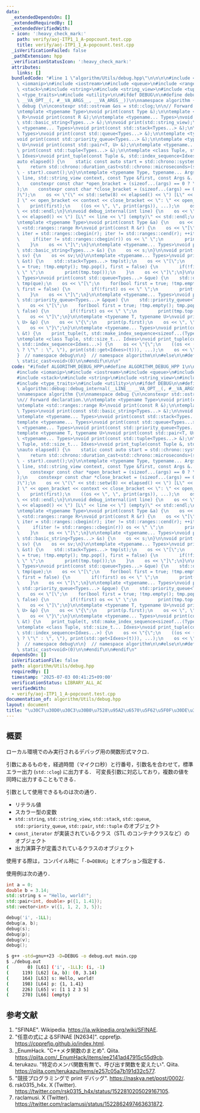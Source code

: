 ```yaml
---
data:
  _extendedDependsOn: []
  _extendedRequiredBy: []
  _extendedVerifiedWith:
  - icon: ':heavy_check_mark:'
    path: verify/aoj-ITP1_1_A-popcount.test.cpp
    title: verify/aoj-ITP1_1_A-popcount.test.cpp
  _isVerificationFailed: false
  _pathExtension: hpp
  _verificationStatusIcon: ':heavy_check_mark:'
  attributes:
    links: []
  bundledCode: "#line 1 \"algorithm/Utils/debug.hpp\"\n\n\n\n#include <chrono>\n#include\
    \ <iomanip>\n#include <iostream>\n#include <queue>\n#include <ranges>\n#include\
    \ <stack>\n#include <string>\n#include <string_view>\n#include <tuple>\n#include\
    \ <type_traits>\n#include <utility>\n\n#ifdef DEBUG\n\n#define debug(...) algorithm::debug::debug_internal(__LINE__\
    \ __VA_OPT__(, #__VA_ARGS__, __VA_ARGS__))\n\nnamespace algorithm {\n\nnamespace\
    \ debug {\n\nconstexpr std::ostream &os = std::clog;\n\n// Forward declaration.\n\
    \ntemplate <typename Type>\nvoid print(const Type &);\n\ntemplate <std::ranges::range\
    \ R>\nvoid print(const R &);\n\ntemplate <typename... Types>\nvoid print(const\
    \ std::basic_string<Types...> &);\n\nvoid print(std::string_view);\n\ntemplate\
    \ <typename... Types>\nvoid print(const std::stack<Types...> &);\n\ntemplate <typename...\
    \ Types>\nvoid print(const std::queue<Types...> &);\n\ntemplate <typename... Types>\n\
    void print(const std::priority_queue<Types...> &);\n\ntemplate <typename T, typename\
    \ U>\nvoid print(const std::pair<T, U> &);\n\ntemplate <typename... Types>\nvoid\
    \ print(const std::tuple<Types...> &);\n\ntemplate <class Tuple, std::size_t...\
    \ Idxes>\nvoid print_tuple(const Tuple &, std::index_sequence<Idxes...>);\n\n\
    auto elapsed() {\n    static const auto start = std::chrono::system_clock::now();\n\
    \    return std::chrono::duration_cast<std::chrono::microseconds>(std::chrono::system_clock::now()\
    \ - start).count();\n}\n\ntemplate <typename Type, typename... Args>\nvoid debug_internal(int\
    \ line, std::string_view context, const Type &first, const Args &...args) {\n\
    \    constexpr const char *open_bracket = (sizeof...(args) == 0 ? \"\" : \"(\"\
    );\n    constexpr const char *close_bracket = (sizeof...(args) == 0 ? \"\" : \"\
    )\");\n    os << \"(\" << std::setw(8) << elapsed() << \") [L\" << line << \"\
    ] \" << open_bracket << context << close_bracket << \": \" << open_bracket;\n\
    \    print(first);\n    ((os << \", \", print(args)), ...);\n    os << close_bracket\
    \ << std::endl;\n}\n\nvoid debug_internal(int line) {\n    os << \"(\" << std::setw(8)\
    \ << elapsed() << \") [L\" << line << \"] (empty)\" << std::endl;\n}\n\n// Implementation.\n\
    \ntemplate <typename Type>\nvoid print(const Type &a) {\n    os << a;\n}\n\ntemplate\
    \ <std::ranges::range R>\nvoid print(const R &r) {\n    os << \"[\";\n    for(auto\
    \ iter = std::ranges::cbegin(r); iter != std::ranges::cend(r); ++iter) {\n   \
    \     if(iter != std::ranges::cbegin(r)) os << \" \";\n        print(*iter);\n\
    \    }\n    os << \"]\";\n}\n\ntemplate <typename... Types>\nvoid print(const\
    \ std::basic_string<Types...> &s) {\n    os << s;\n}\n\nvoid print(std::string_view\
    \ sv) {\n    os << sv;\n}\n\ntemplate <typename... Types>\nvoid print(const std::stack<Types...>\
    \ &st) {\n    std::stack<Types...> tmp(st);\n    os << \"[\";\n    for(bool first\
    \ = true; !tmp.empty(); tmp.pop(), first = false) {\n        if(!first) os <<\
    \ \" \";\n        print(tmp.top());\n    }\n    os << \"]\";\n}\n\ntemplate <typename...\
    \ Types>\nvoid print(const std::queue<Types...> &que) {\n    std::queue<Types...>\
    \ tmp(que);\n    os << \"[\";\n    for(bool first = true; !tmp.empty(); tmp.pop(),\
    \ first = false) {\n        if(!first) os << \" \";\n        print(tmp.front());\n\
    \    }\n    os << \"]\";\n}\n\ntemplate <typename... Types>\nvoid print(const\
    \ std::priority_queue<Types...> &pque) {\n    std::priority_queue<Types...> tmp(pque);\n\
    \    os << \"[\";\n    for(bool first = true; !tmp.empty(); tmp.pop(), first =\
    \ false) {\n        if(!first) os << \" \";\n        print(tmp.top());\n    }\n\
    \    os << \"]\";\n}\n\ntemplate <typename T, typename U>\nvoid print(const std::pair<T,\
    \ U> &p) {\n    os << \"{\";\n    print(p.first);\n    os << \", \";\n    print(p.second);\n\
    \    os << \"}\";\n}\n\ntemplate <typename... Types>\nvoid print(const std::tuple<Types...>\
    \ &t) {\n    print_tuple(t, std::make_index_sequence<sizeof...(Types)>());\n}\n\
    \ntemplate <class Tuple, std::size_t... Idxes>\nvoid print_tuple(const Tuple &t,\
    \ std::index_sequence<Idxes...>) {\n    os << \"{\";\n    ((os << (Idxes == 0\
    \ ? \"\" : \", \"), print(std::get<Idxes>(t))), ...);\n    os << \"}\";\n}\n\n\
    }  // namespace debug\n\n}  // namespace algorithm\n\n#else\n\n#define debug(...)\
    \ static_cast<void>(0)\n\n#endif\n\n\n"
  code: "#ifndef ALGORITHM_DEBUG_HPP\n#define ALGORITHM_DEBUG_HPP 1\n\n#include <chrono>\n\
    #include <iomanip>\n#include <iostream>\n#include <queue>\n#include <ranges>\n\
    #include <stack>\n#include <string>\n#include <string_view>\n#include <tuple>\n\
    #include <type_traits>\n#include <utility>\n\n#ifdef DEBUG\n\n#define debug(...)\
    \ algorithm::debug::debug_internal(__LINE__ __VA_OPT__(, #__VA_ARGS__, __VA_ARGS__))\n\
    \nnamespace algorithm {\n\nnamespace debug {\n\nconstexpr std::ostream &os = std::clog;\n\
    \n// Forward declaration.\n\ntemplate <typename Type>\nvoid print(const Type &);\n\
    \ntemplate <std::ranges::range R>\nvoid print(const R &);\n\ntemplate <typename...\
    \ Types>\nvoid print(const std::basic_string<Types...> &);\n\nvoid print(std::string_view);\n\
    \ntemplate <typename... Types>\nvoid print(const std::stack<Types...> &);\n\n\
    template <typename... Types>\nvoid print(const std::queue<Types...> &);\n\ntemplate\
    \ <typename... Types>\nvoid print(const std::priority_queue<Types...> &);\n\n\
    template <typename T, typename U>\nvoid print(const std::pair<T, U> &);\n\ntemplate\
    \ <typename... Types>\nvoid print(const std::tuple<Types...> &);\n\ntemplate <class\
    \ Tuple, std::size_t... Idxes>\nvoid print_tuple(const Tuple &, std::index_sequence<Idxes...>);\n\
    \nauto elapsed() {\n    static const auto start = std::chrono::system_clock::now();\n\
    \    return std::chrono::duration_cast<std::chrono::microseconds>(std::chrono::system_clock::now()\
    \ - start).count();\n}\n\ntemplate <typename Type, typename... Args>\nvoid debug_internal(int\
    \ line, std::string_view context, const Type &first, const Args &...args) {\n\
    \    constexpr const char *open_bracket = (sizeof...(args) == 0 ? \"\" : \"(\"\
    );\n    constexpr const char *close_bracket = (sizeof...(args) == 0 ? \"\" : \"\
    )\");\n    os << \"(\" << std::setw(8) << elapsed() << \") [L\" << line << \"\
    ] \" << open_bracket << context << close_bracket << \": \" << open_bracket;\n\
    \    print(first);\n    ((os << \", \", print(args)), ...);\n    os << close_bracket\
    \ << std::endl;\n}\n\nvoid debug_internal(int line) {\n    os << \"(\" << std::setw(8)\
    \ << elapsed() << \") [L\" << line << \"] (empty)\" << std::endl;\n}\n\n// Implementation.\n\
    \ntemplate <typename Type>\nvoid print(const Type &a) {\n    os << a;\n}\n\ntemplate\
    \ <std::ranges::range R>\nvoid print(const R &r) {\n    os << \"[\";\n    for(auto\
    \ iter = std::ranges::cbegin(r); iter != std::ranges::cend(r); ++iter) {\n   \
    \     if(iter != std::ranges::cbegin(r)) os << \" \";\n        print(*iter);\n\
    \    }\n    os << \"]\";\n}\n\ntemplate <typename... Types>\nvoid print(const\
    \ std::basic_string<Types...> &s) {\n    os << s;\n}\n\nvoid print(std::string_view\
    \ sv) {\n    os << sv;\n}\n\ntemplate <typename... Types>\nvoid print(const std::stack<Types...>\
    \ &st) {\n    std::stack<Types...> tmp(st);\n    os << \"[\";\n    for(bool first\
    \ = true; !tmp.empty(); tmp.pop(), first = false) {\n        if(!first) os <<\
    \ \" \";\n        print(tmp.top());\n    }\n    os << \"]\";\n}\n\ntemplate <typename...\
    \ Types>\nvoid print(const std::queue<Types...> &que) {\n    std::queue<Types...>\
    \ tmp(que);\n    os << \"[\";\n    for(bool first = true; !tmp.empty(); tmp.pop(),\
    \ first = false) {\n        if(!first) os << \" \";\n        print(tmp.front());\n\
    \    }\n    os << \"]\";\n}\n\ntemplate <typename... Types>\nvoid print(const\
    \ std::priority_queue<Types...> &pque) {\n    std::priority_queue<Types...> tmp(pque);\n\
    \    os << \"[\";\n    for(bool first = true; !tmp.empty(); tmp.pop(), first =\
    \ false) {\n        if(!first) os << \" \";\n        print(tmp.top());\n    }\n\
    \    os << \"]\";\n}\n\ntemplate <typename T, typename U>\nvoid print(const std::pair<T,\
    \ U> &p) {\n    os << \"{\";\n    print(p.first);\n    os << \", \";\n    print(p.second);\n\
    \    os << \"}\";\n}\n\ntemplate <typename... Types>\nvoid print(const std::tuple<Types...>\
    \ &t) {\n    print_tuple(t, std::make_index_sequence<sizeof...(Types)>());\n}\n\
    \ntemplate <class Tuple, std::size_t... Idxes>\nvoid print_tuple(const Tuple &t,\
    \ std::index_sequence<Idxes...>) {\n    os << \"{\";\n    ((os << (Idxes == 0\
    \ ? \"\" : \", \"), print(std::get<Idxes>(t))), ...);\n    os << \"}\";\n}\n\n\
    }  // namespace debug\n\n}  // namespace algorithm\n\n#else\n\n#define debug(...)\
    \ static_cast<void>(0)\n\n#endif\n\n#endif\n"
  dependsOn: []
  isVerificationFile: false
  path: algorithm/Utils/debug.hpp
  requiredBy: []
  timestamp: '2025-07-03 00:41:25+09:00'
  verificationStatus: LIBRARY_ALL_AC
  verifiedWith:
  - verify/aoj-ITP1_1_A-popcount.test.cpp
documentation_of: algorithm/Utils/debug.hpp
layout: document
title: "\u30C7\u30D0\u30C3\u30B0\u7528\u95A2\u6570\u5F62\u5F0F\u30DE\u30AF\u30ED"
---
```



## 概要

ローカル環境でのみ実行されるデバッグ用の関数形式マクロ．

引数にあるものを，経過時間（マイクロ秒）と行番号，引数名を合わせて，標準エラー出力 (`std::clog`) に出力する．
可変長引数に対応しており，複数の値を同時に出力することもできる．

引数として使用できるものは次の通り．

- リテラル値
- スカラー型の変数
- `std::string`, `std::string_view`, `std::stack`, `std::queue`, `std::priority_queue`, `std::pair`, `std::tuple` のオブジェクト
- `const_iterator` が実装されているクラス（STL のコンテナクラスなど）のオブジェクト
- 出力演算子が定義されているクラスのオブジェクト

使用する際は，コンパイル時に「`-D=DEBUG`」とオプション指定する．

使用例は次の通り．

```cpp
int a = 0;
double b = 3.14;
std::string s = "Hello, world!";
std::pair<int, double> p({1, 1.41});
std::vector<int> v({1, 1, 2, 3, 5});

debug('i', -1LL);
debug(a, b);
debug(s);
debug(p);
debug(v);
debug();
```

```bash
$ g++ -std=gnu++23 -D=DEBUG -o debug.out main.cpp
$ ./debug.out
(       0) [L61] ('i', -1LL): (i, -1)
(     119) [L62] (a, b): (0, 3.14)
(     164) [L63] s: Hello, world!
(     198) [L64] p: {1, 1.41}
(     226) [L65] v: [1 1 2 3 5]
(     270) [L66] (empty)
```


## 参考文献

1. "SFINAE". Wikipedia. <https://ja.wikipedia.org/wiki/SFINAE>.
1. "任意の式によるSFINAE [N2634]". cpprefjp. <https://cpprefjp.github.io/index.html>.
1. _EnumHack. "C++メタ関数のまとめ". Qiita. <https://qiita.com/_EnumHack/items/ee2141ad47915c55d9cb>.
1. terukazu. "特定のメンバ関数有無で、呼び出す関数を変えたい". Qiita. <https://qiita.com/terukazu/items/e257c05a7b191d32c577>.
1. "競技プログラミングで print デバッグ". <https://naskya.net/post/0002/>.
1. rsk0315_h4x. X (Twitter). <https://twitter.com/rsk0315_h4x/status/1522810205029167105>.
1. raclamusi. X (Twitter). <https://twitter.com/raclamusi/status/1522862497463631872>.
